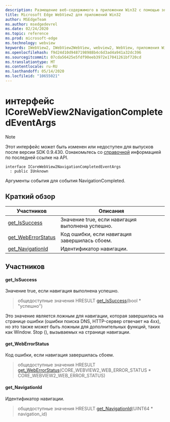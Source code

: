 ```yaml
---
description: Размещение веб-содержимого в приложении Win32 с помощью элемента управления Microsoft Edge WebView2
title: Microsoft Edge WebView2 для приложений Win32
author: MSEdgeTeam
ms.author: msedgedevrel
ms.date: 02/24/2020
ms.topic: reference
ms.prod: microsoft-edge
ms.technology: webview
keywords: IWebView2, IWebView2WebView, webview2, WebView, приложения Win32, Win32, EDGE, ICoreWebView2, ICoreWebView2Host, элемент управления "веб-браузер", HTML Edge
ms.openlocfilehash: f9d24d10d9487198988b4c6d3ad4a941a32dc396
ms.sourcegitcommit: 07cda56425e5fdf90eeb3972e17041261bf720cd
ms.translationtype: MT
ms.contentlocale: ru-RU
ms.lasthandoff: 05/14/2020
ms.locfileid: "10655021"
---
```

# интерфейс ICoreWebView2NavigationCompletedEventArgs 

> [!NOTE]
> Этот интерфейс может быть изменен или недоступен для выпусков после версии SDK 0.9.430. Ознакомьтесь со [справочной](../../../webview2-api-reference.md) информацией по последней ссылке на API.

```
interface ICoreWebView2NavigationCompletedEventArgs
  : public IUnknown
```

Аргументы события для события NavigationCompleted.

## Краткий обзор

 Участников                        | Описания
--------------------------------|---------------------------------------------
[get_IsSuccess](#get_issuccess) | Значение true, если навигация выполнена успешно.
[get_WebErrorStatus](#get_weberrorstatus) | Код ошибки, если навигация завершилась сбоем.
[get_NavigationId](#get_navigationid) | Идентификатор навигации.

## Участников

#### get_IsSuccess 

Значение true, если навигация выполнена успешно.

> общедоступные значения HRESULT [get_IsSuccess](#get_issuccess)(bool * "успешно")

Это значение является ложным для навигации, которая завершилась на странице ошибки (ошибки поиска DNS, HTTP-сервер отвечает на 4xx), но это также может быть ложным для дополнительных функций, таких как Window. Stop (), вызываемых на странице навигации.

#### get_WebErrorStatus 

Код ошибки, если навигация завершилась сбоем.

> общедоступные значения HRESULT [get_WebErrorStatus](#get_weberrorstatus)(CORE_WEBVIEW2_WEB_ERROR_STATUS * CORE_WEBVIEW2_WEB_ERROR_STATUS)

#### get_NavigationId 

Идентификатор навигации.

> общедоступные значения HRESULT [get_NavigationId](#get_navigationid)(UINT64 * navigation_id)

